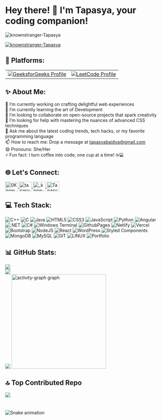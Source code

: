 # Hey there! 👋 I'm Tapasya, your coding companion!
<p align="left"> <img src="https://komarev.com/ghpvc/?username=knownstranger-Tapasya&label=Profile%20views&color=0e75b6&style=flat" alt="knownstranger-Tapasya" /> </p>

<p align="left"> <a href="https://github.com/ryo-ma/github-profile-trophy"> <img src="https://github-profile-trophy.vercel.app/?username=knownstranger-Tapasya" alt="knownstranger-Tapasya" /> </a> </p>

## 🚩 Platforms:
<table>
  <tr>
    <td>
      <a href="https://auth.geeksforgeeks.org/user/knownstranger/profile" target="blank">
        <img src="https://img.shields.io/badge/GeeksforGeeks-Profile-brightgreen?style=for-the-badge&logo=geeksforgeeks" alt="GeeksforGeeks Profile" />
      </a>
    </td>
    <td>
      <a href="https://leetcode.com/KnownStranger/" target="blank">
        <img src="https://img.shields.io/badge/LeetCode-Profile-orange?style=for-the-badge&logo=leetcode" alt="LeetCode Profile" />
      </a>
    </td>
  </tr>
</table>


## ✨ About Me: 
🔭 I’m currently working on crafting delightful web experiences  
🌱 I’m currently learning the art of Development   
👯 I’m looking to collaborate on open-source projects that spark creativity  
🤔 I’m looking for help with mastering the nuances of advanced CSS techniques  
💬 Ask me about the latest coding trends, tech hacks, or my favorite programming language  
📫 How to reach me: Drop a message at tapasyabaidya@gmail.com  
😄 Pronouns: She/Her  
⚡ Fun fact: I turn coffee into code, one cup at a time! ☕💻  

## 🌐 Let's Connect:
<p align="left">
  <a href="https://twitter.com/0KnownStranger0" target="blank">
    <img align="center" src="https://raw.githubusercontent.com/rahuldkjain/github-profile-readme-generator/master/src/images/icons/Social/twitter.svg" alt="0KnownStranger0" height="30" width="40" />
  </a>
  <a href="https://www.linkedin.com/in/tapasya-baidya/" target="blank">
    <img align="center" src="https://raw.githubusercontent.com/rahuldkjain/github-profile-readme-generator/master/src/images/icons/Social/linked-in-alt.svg" alt="tapasya-baidya" height="30" width="40" />
  </a>
  <a href="https://www.instagram.com/_knownstranger_/" target="blank">
    <img align="center" src="https://raw.githubusercontent.com/rahuldkjain/github-profile-readme-generator/master/src/images/icons/Social/instagram.svg" alt="_knownstranger_" height="30" width="40" />
  </a>
  <a href="https://www.facebook.com/TapasyaBaidya" target="blank">
    <img align="center" src="https://raw.githubusercontent.com/rahuldkjain/github-profile-readme-generator/master/src/images/icons/Social/facebook.svg" alt="TapasyaBaidya" height="30" width="40" />
  </a>
</p>


## 💻 Tech Stack:
 ![C++](https://img.shields.io/badge/c++-%2300599C.svg?style=for-the-badge&logo=c%2B%2B&logoColor=white) ![C](https://img.shields.io/badge/c-%2300599C.svg?style=for-the-badge&logo=c&logoColor=white) ![Java](https://img.shields.io/badge/java-%23ED8B00.svg?style=for-the-badge&logo=openjdk&logoColor=white) ![HTML5](https://img.shields.io/badge/html5-%23E34F26.svg?style=for-the-badge&logo=html5&logoColor=white) ![CSS3](https://img.shields.io/badge/css3-%231572B6.svg?style=for-the-badge&logo=css3&logoColor=white) ![JavaScript](https://img.shields.io/badge/javascript-%23323330.svg?style=for-the-badge&logo=javascript&logoColor=%23F7DF1E) ![Python](https://img.shields.io/badge/python-3670A0?style=for-the-badge&logo=python&logoColor=ffdd54) ![Angular](https://img.shields.io/badge/angular-%23DD0031.svg?style=for-the-badge&logo=angular&logoColor=white) ![.NET](https://img.shields.io/badge/.NET-512BD4?style=for-the-badge&logo=.net&logoColor=white) ![C#](https://img.shields.io/badge/c%23-%23239120.svg?style=for-the-badge&logo=c-sharp&logoColor=white)  ![Windows Terminal](https://img.shields.io/badge/Windows%20Terminal-%234D4D4D.svg?style=for-the-badge&logo=windows-terminal&logoColor=white) ![GithubPages](https://img.shields.io/badge/github%20pages-121013?style=for-the-badge&logo=github&logoColor=white) ![Netlify](https://img.shields.io/badge/netlify-%23000000.svg?style=for-the-badge&logo=netlify&logoColor=#00C7B7)  ![Vercel](https://img.shields.io/badge/vercel-%23000000.svg?style=for-the-badge&logo=vercel&logoColor=white) ![Bootstrap](https://img.shields.io/badge/bootstrap-%238511FA.svg?style=for-the-badge&logo=bootstrap&logoColor=white) ![NodeJS](https://img.shields.io/badge/node.js-6DA55F?style=for-the-badge&logo=node.js&logoColor=white) ![React](https://img.shields.io/badge/react-%2320232a.svg?style=for-the-badge&logo=react&logoColor=%2361DAFB) ![WordPress](https://img.shields.io/badge/WordPress-%23117AC9.svg?style=for-the-badge&logo=WordPress&logoColor=white) ![Styled Components](https://img.shields.io/badge/styled--components-DB7093?style=for-the-badge&logo=styled-components&logoColor=white) ![MongoDB](https://img.shields.io/badge/MongoDB-%234ea94b.svg?style=for-the-badge&logo=mongodb&logoColor=white) ![MySQL](https://img.shields.io/badge/mysql-%2300000f.svg?style=for-the-badge&logo=mysql&logoColor=white) ![GIT](https://img.shields.io/badge/Git-fc6d26?style=for-the-badge&logo=git&logoColor=white) ![LINUX](https://img.shields.io/badge/Linux-FCC624?style=for-the-badge&logo=linux&logoColor=black) ![Portfolio](https://img.shields.io/badge/Portfolio-%23000000.svg?style=for-the-badge&logo=firefox&logoColor=#FF7139)

## 📊 GitHub Stats:
![](https://github-readme-stats.vercel.app/api?username=knownstranger-Tapasya&theme=monokai&hide_border=true&include_all_commits=false&count_private=false)<br/>
![](https://github-readme-streak-stats.herokuapp.com/?user=knownstranger-Tapasya&theme=monokai&hide_border=true)<br/>
![](https://github-readme-stats.vercel.app/api/top-langs/?username=knownstranger-Tapasya&theme=monokai&hide_border=true&include_all_commits=false&count_private=false&layout=compact)
<img src="https://github-readme-activity-graph.vercel.app/graph?username=knownstranger-Tapasya&radius=16&theme=react&area=true&order=5" height="300" alt="activity-graph graph"  />

## 🔝 Top Contributed Repo
![](https://github-contributor-stats.vercel.app/api?username=knownstranger-Tapasya&limit=5&theme=dark&combine_all_yearly_contributions=true)

###

<br clear="both">

<img src="https://raw.githubusercontent.com/knownstranger-Tapasya/knownstranger-Tapasya/output/snake.svg" alt="Snake animation" />

###
